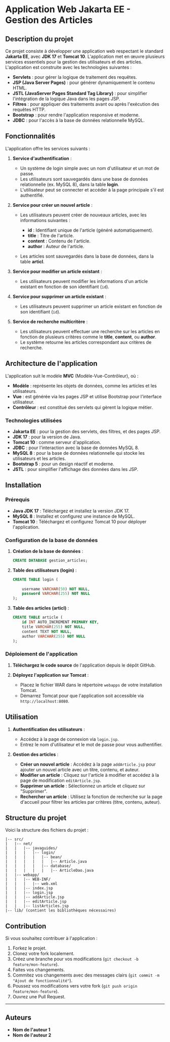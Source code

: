 

# Application Web Jakarta EE - Gestion des Articles

## Description du projet

Ce projet consiste à développer une application web respectant le standard **Jakarta EE**, avec **JDK 17** et **Tomcat 10**. L'application met en œuvre plusieurs services essentiels pour la gestion des utilisateurs et des articles. L'application est construite avec les technologies suivantes :

* **Servlets** : pour gérer la logique de traitement des requêtes.
* **JSP (Java Server Pages)** : pour générer dynamiquement le contenu HTML.
* **JSTL (JavaServer Pages Standard Tag Library)** : pour simplifier l'intégration de la logique Java dans les pages JSP.
* **Filtres** : pour appliquer des traitements avant ou après l'exécution des requêtes HTTP.
* **Bootstrap** : pour rendre l'application responsive et moderne.
* **JDBC** : pour l'accès à la base de données relationnelle MySQL.

## Fonctionnalités

L'application offre les services suivants :

1. **Service d'authentification** :

   * Un système de login simple avec un nom d'utilisateur et un mot de passe.
   * Les utilisateurs sont sauvegardés dans une base de données relationnelle (ex. MySQL 8), dans la table **login**.
   * L'utilisateur peut se connecter et accéder à la page principale s'il est authentifié.

2. **Service pour créer un nouvel article** :

   * Les utilisateurs peuvent créer de nouveaux articles, avec les informations suivantes :

     * **id** : Identifiant unique de l'article (généré automatiquement).
     * **title** : Titre de l'article.
     * **content** : Contenu de l'article.
     * **author** : Auteur de l'article.
   * Les articles sont sauvegardés dans la base de données, dans la table **articl**.

3. **Service pour modifier un article existant** :

   * Les utilisateurs peuvent modifier les informations d'un article existant en fonction de son identifiant (`id`).

4. **Service pour supprimer un article existant** :

   * Les utilisateurs peuvent supprimer un article existant en fonction de son identifiant (`id`).

5. **Service de recherche multicritère** :

   * Les utilisateurs peuvent effectuer une recherche sur les articles en fonction de plusieurs critères comme le **title**, **content**, ou **author**.
   * Le système retourne les articles correspondant aux critères de recherche.

## Architecture de l'application

L'application suit le modèle **MVC** (Modèle-Vue-Contrôleur), où :

* **Modèle** : représente les objets de données, comme les articles et les utilisateurs.
* **Vue** : est générée via les pages JSP et utilise Bootstrap pour l'interface utilisateur.
* **Contrôleur** : est constitué des servlets qui gèrent la logique métier.

### Technologies utilisées

* **Jakarta EE** : pour la gestion des servlets, des filtres, et des pages JSP.
* **JDK 17** : pour la version de Java.
* **Tomcat 10** : comme serveur d'application.
* **JDBC** : pour l'interaction avec la base de données MySQL 8.
* **MySQL 8** : pour la base de données relationnelle qui stocke les utilisateurs et les articles.
* **Bootstrap 5** : pour un design réactif et moderne.
* **JSTL** : pour simplifier l'affichage des données dans les JSP.

## Installation

### Prérequis

* **Java JDK 17** : Téléchargez et installez la version JDK 17.
* **MySQL 8** : Installez et configurez une instance de MySQL.
* **Tomcat 10** : Téléchargez et configurez Tomcat 10 pour déployer l'application.

### Configuration de la base de données

1. **Création de la base de données** :

   ```sql
   CREATE DATABASE gestion_articles;
   ```

2. **Table des utilisateurs (login)** :

   ```sql
   CREATE TABLE login (
       
       username VARCHAR(50) NOT NULL,
       password VARCHAR(255) NOT NULL
   );
   ```

3. **Table des articles (articl)** :

   ```sql
   CREATE TABLE article (
       id INT AUTO_INCREMENT PRIMARY KEY,
       title VARCHAR(255) NOT NULL,
       content TEXT NOT NULL,
       author VARCHAR(255) NOT NULL
   );
   ```

### Déploiement de l'application

1. **Téléchargez le code source** de l'application depuis le dépôt GitHub.
2. **Déployez l'application sur Tomcat** :

   * Placez le fichier WAR dans le répertoire `webapps` de votre installation Tomcat.
   * Démarrez Tomcat pour que l'application soit accessible via `http://localhost:8080`.

## Utilisation

1. **Authentification des utilisateurs** :

   * Accédez à la page de connexion via `login.jsp`.
   * Entrez le nom d'utilisateur et le mot de passe pour vous authentifier.

2. **Gestion des articles** :

   * **Créer un nouvel article** : Accédez à la page `addArticle.jsp` pour ajouter un nouvel article avec un titre, contenu, et auteur.
   * **Modifier un article** : Cliquez sur l'article à modifier et accédez à la page de modification `editArticle.jsp`.
   * **Supprimer un article** : Sélectionnez un article et cliquez sur "Supprimer".
   * **Rechercher un article** : Utilisez la fonction de recherche sur la page d'accueil pour filtrer les articles par critères (titre, contenu, auteur).

## Structure du projet

Voici la structure des fichiers du projet :

```
|-- src/
|   |-- net/
|   |   |-- javaguides/
|   |   |   |-- login/
|   |   |   |   |-- bean/
|   |   |   |   |   |-- Article.java
|   |   |   |   |-- database/
|   |   |   |   |   |-- ArticleDao.java
|   |-- webapp/
|   |   |-- WEB-INF/
|   |   |   |-- web.xml
|   |   |-- index.jsp
|   |   |-- login.jsp
|   |   |-- addArticle.jsp
|   |   |-- editArticle.jsp
|   |   |-- listArticles.jsp
|-- lib/ (contient les bibliothèques nécessaires)
```

## Contribution

Si vous souhaitez contribuer à l'application :

1. Forkez le projet.
2. Clonez votre fork localement.
3. Créez une branche pour vos modifications (`git checkout -b feature/mon-feature`).
4. Faites vos changements.
5. Commitez vos changements avec des messages clairs (`git commit -m "Ajout de fonctionnalité"`).
6. Poussez vos modifications vers votre fork (`git push origin feature/mon-feature`).
7. Ouvrez une Pull Request.

---

## Auteurs

* **Nom de l'auteur 1**
* **Nom de l'auteur 2**



